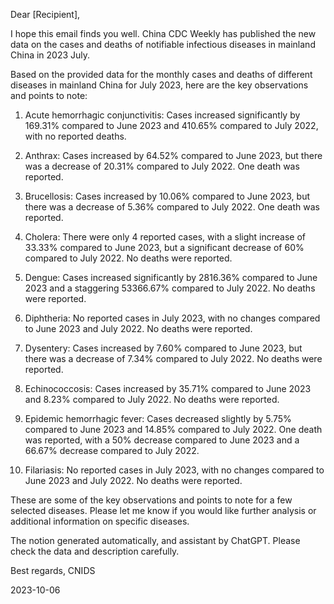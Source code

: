Dear [Recipient],

I hope this email finds you well. China CDC Weekly has published the new data on the cases and deaths of notifiable infectious diseases in mainland China in 2023 July.

Based on the provided data for the monthly cases and deaths of different diseases in mainland China for July 2023, here are the key observations and points to note:

1. Acute hemorrhagic conjunctivitis: Cases increased significantly by 169.31% compared to June 2023 and 410.65% compared to July 2022, with no reported deaths.

2. Anthrax: Cases increased by 64.52% compared to June 2023, but there was a decrease of 20.31% compared to July 2022. One death was reported.

3. Brucellosis: Cases increased by 10.06% compared to June 2023, but there was a decrease of 5.36% compared to July 2022. One death was reported.

4. Cholera: There were only 4 reported cases, with a slight increase of 33.33% compared to June 2023, but a significant decrease of 60% compared to July 2022. No deaths were reported.

5. Dengue: Cases increased significantly by 2816.36% compared to June 2023 and a staggering 53366.67% compared to July 2022. No deaths were reported.

6. Diphtheria: No reported cases in July 2023, with no changes compared to June 2023 and July 2022. No deaths were reported.

7. Dysentery: Cases increased by 7.60% compared to June 2023, but there was a decrease of 7.34% compared to July 2022. No deaths were reported.

8. Echinococcosis: Cases increased by 35.71% compared to June 2023 and 8.23% compared to July 2022. No deaths were reported.

9. Epidemic hemorrhagic fever: Cases decreased slightly by 5.75% compared to June 2023 and 14.85% compared to July 2022. One death was reported, with a 50% decrease compared to June 2023 and a 66.67% decrease compared to July 2022.

10. Filariasis: No reported cases in July 2023, with no changes compared to June 2023 and July 2022. No deaths were reported.

These are some of the key observations and points to note for a few selected diseases. Please let me know if you would like further analysis or additional information on specific diseases.

The notion generated automatically, and assistant by ChatGPT. Please check the data and description carefully.

Best regards,
 CNIDS

2023-10-06

